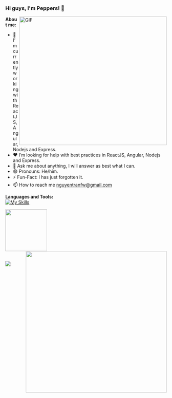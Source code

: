 ### Hi guys, I'm Peppers! 👋

 <img align="right" alt="GIF" src="https://github.com/abhisheknaiidu/abhisheknaiidu/blob/master/code.gif?raw=true" width="460" height="400" />

**About me:** 
- 💪 I’m currently working with ReactJS, Angular, Nodejs and Express.
- ❤️ I’m looking for help with best practices in ReactJS, Angular, Nodejs and Express.
- 💬 Ask me about anything, I will answer as best what I can.
- 😄 Pronouns: He/him.
- ⚡️ Fun-Fact: I has just forgotten it.
- 📫 How to reach me nguyentranfw@gmail.com

**Languages and Tools:**  
[![My Skills](https://skillicons.dev/icons?i=html,css,sass,js,react,redux,angular,ts,nodejs,express,postgres,firebase,git&perline=7)](https://github.com/nguyentran-se)

<img align="left" src="https://github-readme-stats.vercel.app/api/top-langs/?username=nguyentran-se&layout=compact&hide=Rust,less,java,c%23" height=130 />
<img align="right" width=440 heigh=195 src="https://github-readme-stats.vercel.app/api?username=nguyentran-se&theme=react&show_icons=true&include_all_commits=true" />
<br/><br/><br/><br/><br/><br/><br/><br/>



![](https://visitor-badge.glitch.me/badge?page_id=nguyentran-se)
